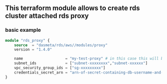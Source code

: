 ## This terraform module allows to create rds cluster attached rds proxy

### basic example

```terraform
module "rds_proxy" {
    source  = "dasmeta/rds/aws//modules/proxy"
    version = "1.4.0"

    name                   = "my-test-proxy" # in this case this will be also identifier of rds cluster
    subnet_ids             = ["subnet-xxxxxxxx","subnet-xxxxxx"]
    vpc_security_group_ids = ["sg-xxxxxxxxx"]
    credentials_secret_arn = "arn-of-secret-containing-db-username-and-password"
}
```
